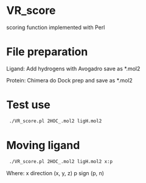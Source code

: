 VR_score
========

scoring function implemented with Perl

File preparation
========

Ligand:
Add hydrogens with Avogadro save as *.mol2

Protein:
Chimera  do Dock prep and save as *.mol2

Test use
========

````bash
 ./VR_score.pl 2HOC_.mol2 ligH.mol2
````

Moving ligand
========
````bash
 ./VR_score.pl 2HOC_.mol2 ligH.mol2 x:p
````
Where:
x direction (x, y, z)
p sign (p, n)

